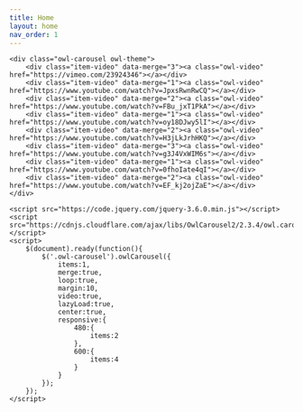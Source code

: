 ```yaml
---
title: Home
layout: home
nav_order: 1
---
```


<!DOCTYPE html>
<html lang="en">
<head>
    <meta charset="UTF-8">
    <meta http-equiv="X-UA-Compatible" content="IE=edge">
    <meta name="viewport" content="width=device-width, initial-scale=1.0">
    <title>Carousel with Video</title>
    <link rel="stylesheet" href="https://cdnjs.cloudflare.com/ajax/libs/OwlCarousel2/2.3.4/assets/owl.carousel.min.css">
    <link rel="stylesheet" href="https://cdnjs.cloudflare.com/ajax/libs/OwlCarousel2/2.3.4/assets/owl.theme.default.min.css">
    <style>
        /* Your custom styles here */
    </style>
</head>
<body>
    
    <div class="owl-carousel owl-theme">
        <div class="item-video" data-merge="3"><a class="owl-video" href="https://vimeo.com/23924346"></a></div>
        <div class="item-video" data-merge="1"><a class="owl-video" href="https://www.youtube.com/watch?v=JpxsRwnRwCQ"></a></div>
        <div class="item-video" data-merge="2"><a class="owl-video" href="https://www.youtube.com/watch?v=FBu_jxT1PkA"></a></div>
        <div class="item-video" data-merge="1"><a class="owl-video" href="https://www.youtube.com/watch?v=oy18DJwy5lI"></a></div>
        <div class="item-video" data-merge="2"><a class="owl-video" href="https://www.youtube.com/watch?v=H3jLkJrhHKQ"></a></div>
        <div class="item-video" data-merge="3"><a class="owl-video" href="https://www.youtube.com/watch?v=g3J4VxWIM6s"></a></div>
        <div class="item-video" data-merge="1"><a class="owl-video" href="https://www.youtube.com/watch?v=0fhoIate4qI"></a></div>
        <div class="item-video" data-merge="2"><a class="owl-video" href="https://www.youtube.com/watch?v=EF_kj2ojZaE"></a></div>
    </div>

    <script src="https://code.jquery.com/jquery-3.6.0.min.js"></script>
    <script src="https://cdnjs.cloudflare.com/ajax/libs/OwlCarousel2/2.3.4/owl.carousel.min.js"></script>
    <script>
        $(document).ready(function(){
            $('.owl-carousel').owlCarousel({
                items:1,
                merge:true,
                loop:true,
                margin:10,
                video:true,
                lazyLoad:true,
                center:true,
                responsive:{
                    480:{
                        items:2
                    },
                    600:{
                        items:4
                    }
                }
            });
        });
    </script>
</body>
</html>
